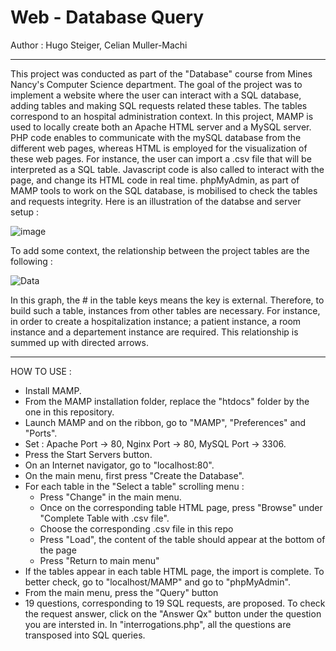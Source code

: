 # Web - Database Query

Author : Hugo Steiger, Celian Muller-Machi

--------------------------------------------------------------------------------------------------------------------------------------------------------------

This project was conducted as part of the "Database" course from Mines Nancy's Computer Science department. The goal of the project was to implement a website where the user can interact with a SQL database, adding tables and making SQL requests related these tables. The tables correspond to an hospital administration context. In this project, MAMP is used to locally create both an Apache HTML server and a MySQL server. PHP code enables to communicate with the mySQL database from the different web pages, whereas HTML is employed for the visualization of these web pages. For instance, the user can import a .csv file that will be interpreted as a SQL table. Javascript code is also called to interact with the page, and change its HTML code in real time. phpMyAdmin, as part of MAMP tools to work on the SQL database, is mobilised to check the tables and requests integrity. Here is an illustration of the databse and server setup :

![image](https://user-images.githubusercontent.com/106969232/182435476-63f47119-7527-4a7c-ae4c-c2804978cdf0.png)

To add some context, the relationship between the project tables are the following :

![Data](https://user-images.githubusercontent.com/106969232/182436192-06c9c781-c588-4fa5-9a79-7e59e72995dc.JPG)

In this graph, the # in the table keys means the key is external. Therefore, to build such a table, instances from other tables are necessary. For instance, in order to create a hospitalization instance; a patient instance, a room instance and a departement instance are required. This relationship is summed up with directed arrows.

--------------------------------------------------------------------------------------------------------------------------------------------------------------
HOW TO USE :
- Install MAMP.
- From the MAMP installation folder, replace the "htdocs" folder by the one in this repository.
- Launch MAMP and on the ribbon, go to "MAMP", "Preferences" and "Ports".
- Set : Apache Port -> 80, Nginx Port -> 80, MySQL Port -> 3306.
- Press the Start Servers button.
- On an Internet navigator, go to "localhost:80".
- On the main menu, first press "Create the Database".
- For each table in the "Select a table" scrolling menu :
   * Press "Change" in the main menu.
   * Once on the corresponding table HTML page, press "Browse" under "Complete Table with .csv file".
   * Choose the corresponding .csv file in this repo
   * Press "Load", the content of the table should appear at the bottom of the page
   * Press "Return to main menu"
- If the tables appear in each table HTML page, the import is complete. To better check, go to "localhost/MAMP" and go to "phpMyAdmin".
- From the main menu, press the "Query" button
- 19 questions, corresponding to 19 SQL requests, are proposed. To check the request answer, click on the "Answer Qx" button under the question you are intersted in. In "interrogations.php", all the questions are transposed into SQL queries.
